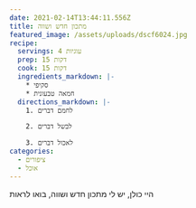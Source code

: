 ```yaml
---
date: 2021-02-14T13:44:11.556Z
title: מתכון חדש ושווה
featured_image: /assets/uploads/dscf6024.jpg
recipe:
  servings: 4 עוגיות
  prep: 15 דקות
  cook: 15 דקות
  ingredients_markdown: |-
    * סקיפי
    * חמאה טבעונית
  directions_markdown: |-
    1. לחמם דברים

    2. לבשל דברים

    3. לאכול דברים
categories:
  - ציפורים
  - אוכל
---
```

היי כולן, יש לי מתכון חדש ושווה, בואו לראות